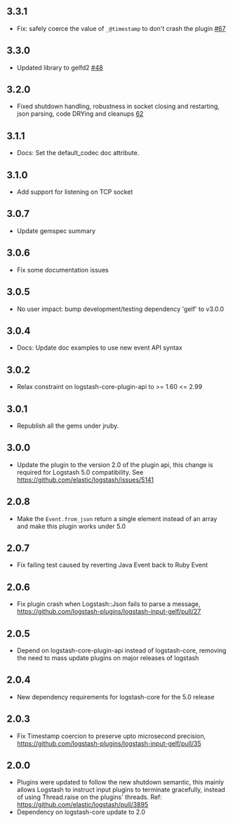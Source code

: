 ## 3.3.1
  - Fix: safely coerce the value of `_@timestamp` to don't crash the plugin [#67](https://github.com/logstash-plugins/logstash-input-gelf/pull/67)

## 3.3.0
  - Updated library to gelfd2 [#48](https://github.com/logstash-plugins/logstash-input-gelf/pull/48)

## 3.2.0
  - Fixed shutdown handling, robustness in socket closing and restarting, json parsing, code DRYing and cleanups [62](https://github.com/logstash-plugins/logstash-input-gelf/pull/62)

## 3.1.1
  - Docs: Set the default_codec doc attribute.

## 3.1.0
  - Add support for listening on TCP socket

## 3.0.7
  - Update gemspec summary

## 3.0.6
  - Fix some documentation issues

## 3.0.5
  - No user impact: bump development/testing dependency 'gelf' to v3.0.0

## 3.0.4
  - Docs: Update doc examples to use new event API syntax 

## 3.0.2
  - Relax constraint on logstash-core-plugin-api to >= 1.60 <= 2.99

## 3.0.1
  - Republish all the gems under jruby.
## 3.0.0
  - Update the plugin to the version 2.0 of the plugin api, this change is required for Logstash 5.0 compatibility. See https://github.com/elastic/logstash/issues/5141
## 2.0.8
  - Make the `Event.from_json` return a single element instead of an array and make this plugin works under 5.0
## 2.0.7
  - Fix failing test caused by reverting Java Event back to Ruby Event
## 2.0.6
  - Fix plugin crash when Logstash::Json fails to parse a message, https://github.com/logstash-plugins/logstash-input-gelf/pull/27
## 2.0.5
  - Depend on logstash-core-plugin-api instead of logstash-core, removing the need to mass update plugins on major releases of logstash
## 2.0.4
  - New dependency requirements for logstash-core for the 5.0 release
## 2.0.3
 - Fix Timestamp coercion to preserve upto microsecond precision, https://github.com/logstash-plugins/logstash-input-gelf/pull/35
## 2.0.0
 - Plugins were updated to follow the new shutdown semantic, this mainly allows Logstash to instruct input plugins to terminate gracefully,
   instead of using Thread.raise on the plugins' threads. Ref: https://github.com/elastic/logstash/pull/3895
 - Dependency on logstash-core update to 2.0
